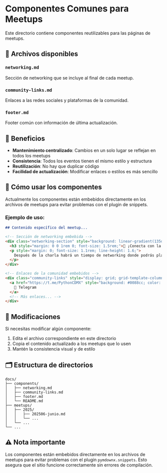 # Componentes Comunes para Meetups

Este directorio contiene componentes reutilizables para las páginas de meetups.

## 📁 Archivos disponibles

### `networking.md`
Sección de networking que se incluye al final de cada meetup.

### `community-links.md`
Enlaces a las redes sociales y plataformas de la comunidad.

### `footer.md`
Footer común con información de última actualización.

## 🎯 Beneficios

- **Mantenimiento centralizado**: Cambios en un solo lugar se reflejan en todos los meetups
- **Consistencia**: Todos los eventos tienen el mismo estilo y estructura
- **Reutilización**: No hay que duplicar código
- **Facilidad de actualización**: Modificar enlaces o estilos es más sencillo

## 📝 Cómo usar los componentes

Actualmente los componentes están embebidos directamente en los archivos de meetups para evitar problemas con el plugin de snippets.

### Ejemplo de uso:

```markdown
## Contenido específico del meetup...

<!-- Sección de networking embebida -->
<div class="networking-section" style="background: linear-gradient(135deg, #28a745 0%, #20c997 100%); color: white; padding: 2rem; border-radius: 16px; margin: 2rem 0; text-align: center; box-shadow: 0 8px 32px rgba(40, 167, 69, 0.3);">
  <h3 style="margin: 0 0 1rem 0; font-size: 1.5rem;">💬 ¡Conecta con la comunidad!</h3>
  <p style="margin: 0; font-size: 1.1rem; line-height: 1.6;">
    Después de la charla habrá un tiempo de networking donde podrás platicar con programadores de diferentes niveles e intereses.
  </p>
</div>

<!-- Enlaces de la comunidad embebidos -->
<div class="community-links" style="display: grid; grid-template-columns: repeat(auto-fit, minmax(200px, 1fr)); gap: 1rem; margin: 2rem 0;">
  <a href="https://t.me/PythonCDMX" style="background: #0088cc; color: white; padding: 1rem; border-radius: 12px; text-decoration: none; text-align: center; font-weight: 600; transition: all 0.3s ease; display: flex; align-items: center; justify-content: center; gap: 0.5rem;">
    📱 Telegram
  </a>
  <!-- Más enlaces... -->
</div>
```

## 🔧 Modificaciones

Si necesitas modificar algún componente:

1. Edita el archivo correspondiente en este directorio
2. Copia el contenido actualizado a los meetups que lo usen
3. Mantén la consistencia visual y de estilo

## 🗂️ Estructura de directorios

```
docs/
├── components/
│   ├── networking.md
│   ├── community-links.md
│   ├── footer.md
│   └── README.md
├── meetups/
│   ├── 2025/
│   │   ├── 202506-junio.md
│   │   └── ...
│   └── ...
└── ...
```

## ⚠️ Nota importante

Los componentes están embebidos directamente en los archivos de meetups para evitar problemas con el plugin `pymdownx.snippets`. Esto asegura que el sitio funcione correctamente sin errores de compilación.
